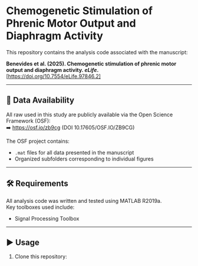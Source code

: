 # Chemogenetic Stimulation of Phrenic Motor Output and Diaphragm Activity

This repository contains the analysis code associated with the manuscript:

**Benevides et al. (2025). Chemogenetic stimulation of phrenic motor output and diaphragm activity. _eLife_.**  
[https://doi.org/10.7554/eLife.97846.2]

---

## 📂 Data Availability

All raw used in this study are publicly available via the Open Science Framework (OSF):  
➡️ https://osf.io/zb9cg (DOI 10.17605/OSF.IO/ZB9CG)

The OSF project contains:
- `.mat` files for all data presented in the manuscript
- Organized subfolders corresponding to individual figures

---

## 🛠️ Requirements

All analysis code was written and tested using MATLAB R2019a.  
Key toolboxes used include:
- Signal Processing Toolbox

---

## ▶️ Usage

1. Clone this repository:


